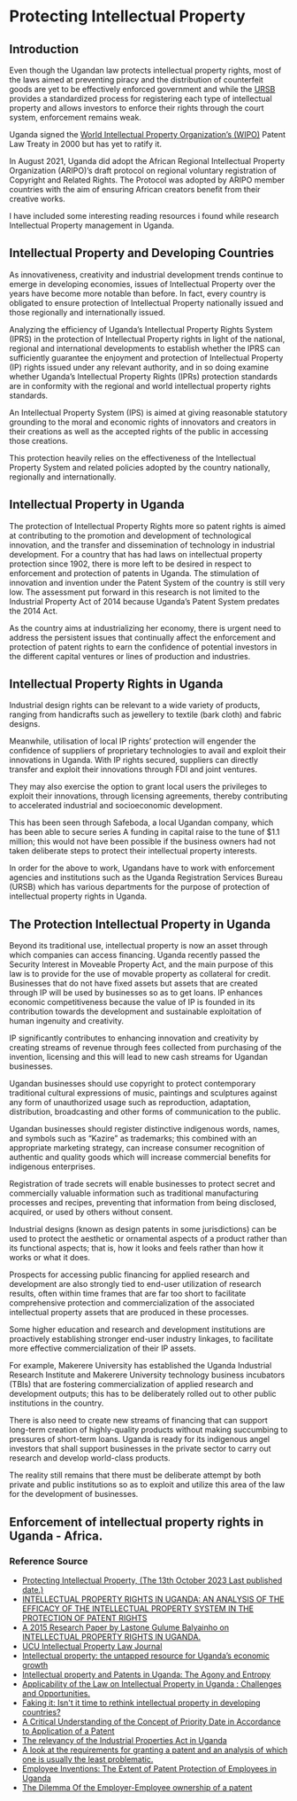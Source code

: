 # Protecting Intellectual Property

## Introduction

Even though the Ugandan law protects intellectual property rights, most of the laws aimed at preventing piracy and the distribution of counterfeit goods are yet to be effectively enforced government and while the [URSB]() provides a standardized process for registering each type of intellectual property and allows investors to enforce their rights through the court system, enforcement remains weak.

Uganda signed the [World Intellectual Property Organization’s (WIPO)](https://www.wipo.int/portal/en/index.html) Patent Law Treaty in 2000 but has yet to ratify it. 

In August 2021, Uganda did adopt the African Regional Intellectual Property Organization (ARIPO)’s draft protocol on regional voluntary registration of Copyright and Related Rights.  The Protocol was adopted by ARIPO member countries with the aim of ensuring African creators benefit from their creative works.

I have included some interesting reading resources i found while research Intellectual Property management in Uganda.

## Intellectual Property and Developing Countries

As innovativeness, creativity and industrial development trends continue to emerge in developing economies, issues of Intellectual Property over the years have become more notable than before. In fact, every country is obligated to ensure protection of Intellectual Property nationally issued and those regionally and internationally issued.

Analyzing the efficiency of Uganda’s Intellectual Property Rights System (IPRS) in the protection of Intellectual Property rights in light of the national, regional and international developments to  establish whether the IPRS can sufficiently guarantee the enjoyment and protection of Intellectual Property (IP) rights issued under any relevant authority, and in so doing examine whether Uganda’s Intellectual Property Rights (IPRs) protection standards are in conformity with the regional and world intellectual property rights standards.

An Intellectual Property System (IPS) is aimed at giving reasonable statutory grounding to the moral and economic rights of innovators and creators in their creations as well as the accepted rights of the public in accessing those creations.

This protection heavily relies on the effectiveness of the Intellectual Property System and related policies adopted by the country nationally, regionally and internationally.

## Intellectual Property in Uganda

The protection of Intellectual Property Rights more so patent rights is aimed at contributing to the promotion and development of technological innovation, and the transfer and dissemination of technology in industrial development. For a country that has had laws on intellectual property protection since 1902, there is more left to be desired in respect to enforcement and protection of patents in Uganda. The stimulation of innovation and invention under the Patent System of the country is still very low. The assessment put forward in this research is not limited to the Industrial Property Act of 2014 because Uganda’s Patent System predates the 2014 Act.

As the country aims at industrializing her economy, there is urgent need to address the persistent issues that continually affect the enforcement and protection of patent rights to earn the confidence of potential investors in the different capital ventures or lines of production and industries.

## Intellectual Property Rights in Uganda

Industrial design rights can be relevant to a wide variety of products, ranging from handicrafts such as jewellery to textile (bark cloth) and fabric designs.

Meanwhile, utilisation of local IP rights’ protection will engender the confidence of suppliers of proprietary technologies to avail and exploit their innovations in Uganda. With IP rights secured, suppliers can directly transfer and exploit their innovations through FDI and joint ventures.

They may also exercise the option to grant local users the privileges to exploit their innovations, through licensing agreements, thereby contributing to accelerated industrial and socioeconomic development.

This has been seen through Safeboda, a local Ugandan company, which has been able to secure series A funding in capital raise to the tune of $1.1 million; this would not have been possible if the business owners had not taken deliberate steps to protect their intellectual property interests.

In order for the above to work, Ugandans have to work with enforcement agencies and institutions such as the Uganda Registration Services Bureau (URSB) which has various departments for the purpose of protection of intellectual property rights in Uganda.

## The Protection Intellectual Property in Uganda

Beyond its traditional use, intellectual property is now an asset through which companies can access financing. Uganda recently passed the Security Interest in Moveable Property Act, and the main purpose of this law is to provide for the use of movable property as collateral for credit. Businesses that do not have fixed assets but assets that are created through IP will be used by businesses so as to get loans. IP enhances economic competitiveness because the value of IP is founded in its contribution towards the development and sustainable exploitation of human ingenuity and creativity.

IP significantly contributes to enhancing innovation and creativity by creating streams of revenue through fees collected from purchasing of the invention, licensing and this will lead to new cash streams for Ugandan businesses.

Ugandan businesses should use copyright to protect contemporary traditional cultural expressions of music, paintings and sculptures against any form of unauthorized usage such as reproduction, adaptation, distribution, broadcasting and other forms of communication to the public.

Ugandan businesses should register distinctive indigenous words, names, and symbols such as “Kazire” as trademarks; this combined with an appropriate marketing strategy, can increase consumer recognition of authentic and quality goods which will increase commercial benefits for indigenous enterprises.

Registration of trade secrets will enable businesses to protect secret and commercially valuable information such as traditional manufacturing processes and recipes, preventing that information from being disclosed, acquired, or used by others without consent.

Industrial designs (known as design patents in some jurisdictions) can be used to protect the aesthetic or ornamental aspects of a product rather than its functional aspects; that is, how it looks and feels rather than how it works or what it does.

Prospects for accessing public financing for applied research and development are also strongly tied to end-user utilization of research results, often within time frames that are far too short to facilitate comprehensive protection and commercialization of the associated intellectual property assets that are produced in these processes.

Some higher education and research and development institutions are proactively establishing stronger end-user industry linkages, to facilitate more effective commercialization of their IP assets.

For example, Makerere University has established the Uganda Industrial Research Institute and Makerere University technology business incubators (TBIs) that are fostering commercialization of applied research and development outputs; this has to be deliberately rolled out to other public institutions in the country.

There is also need to create new streams of financing that can support long-term creation of highly-quality products without making succumbing to pressures of short-term loans. Uganda is ready for its indigenous angel investors that shall support businesses in the private sector to carry out research and develop world-class products.

The reality still remains that there must be deliberate attempt by both private and public institutions so as to exploit and utilize this area of the law for the development of businesses.



## Enforcement of intellectual property rights in Uganda - Africa.

### Reference Source

* [Protecting Intellectual Property, (The 13th October 2023 Last published date.)](https://www.trade.gov/country-commercial-guides/uganda-protecting-intellectual-property)
* [INTELLECTUAL PROPERTY RIGHTS IN UGANDA: AN ANALYSIS OF THE EFFICACY OF THE INTELLECTUAL PROPERTY SYSTEM IN THE PROTECTION OF PATENT RIGHTS](https://www.linkedin.com/pulse/intellectual-property-rights-uganda-analysis-efficacy-lastone/)
* [A 2015 Research Paper by Lastone Gulume Balyainho on INTELLECTUAL PROPERTY RIGHTS IN UGANDA.](https://www.academia.edu/31572414/INTELLECTUAL_PROPERTY_RIGHTS_IN_UGANDA_AN_ANALYSIS_OF_THE_EFFICACY_OF_THE_INTELLECTUAL_PROPERTY_SYSTEM_IN_THE_PROTECTION_OF_PATENT_RIGHTS)
* [UCU Intellectual Property Law Journal](https://ucu-ipwatchdog.blogspot.com/)
* [Intellectual property: the untapped resource for Uganda’s economic growth](https://observer.ug/viewpoint/77794-intellectual-property-the-untapped-resource-for-uganda-s-economic-growth)
* [Intellectual property and Patents in Uganda: The Agony and Entropy](https://ucu-ipwatchdog.blogspot.com/2014/11/intellectual-property-and-patents-in.html)
* [Applicability of the Law on Intellectual Property in Uganda : Challenges and Opportunities.](https://ucu-ipwatchdog.blogspot.com/2014/11/the-legal-measures-on-applicability-of.html)
* [Faking it: Isn't it time to rethink intellectual property in developing countries?](https://ucu-ipwatchdog.blogspot.com/2014/12/faking-it-isnt-it-time-to-rethink.html)
* [A Critical Understanding of the Concept of Priority Date in Accordance to Application of a Patent](https://ucu-ipwatchdog.blogspot.com/2014/11/a-critical-understanding-of-concept-of.html)
* [The relevancy of the Industrial Properties Act in Uganda](https://ucu-ipwatchdog.blogspot.com/2014/11/the-relevancy-of-industrial-properties.html)
* [A look at the requirements for granting a patent and an analysis of which one is usually the least problematic.](https://ucu-ipwatchdog.blogspot.com/2014/11/a-look-at-requirements-for-granting-of.html)
* [Employee Inventions: The Extent of Patent Protection of Employees in Uganda](https://ucu-ipwatchdog.blogspot.com/2014/12/employee-inventions-extent-of-patent.html)
* [The Dilemma Of the Employer-Employee ownership of a patent](https://ucu-ipwatchdog.blogspot.com/2014/11/the-dilemma-of-employer-employee.html)
  
